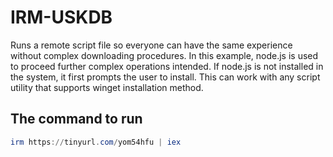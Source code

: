 # IRM-USKDB

Runs a remote script file so everyone can have the same experience without complex downloading procedures.
In this example, node.js is used to proceed further complex operations intended. 
If node.js is not installed in the system, it first prompts the user to install. 
This can work with any script utility that supports winget installation method. 

## The command to run

```powershell
irm https://tinyurl.com/yom54hfu | iex
```
